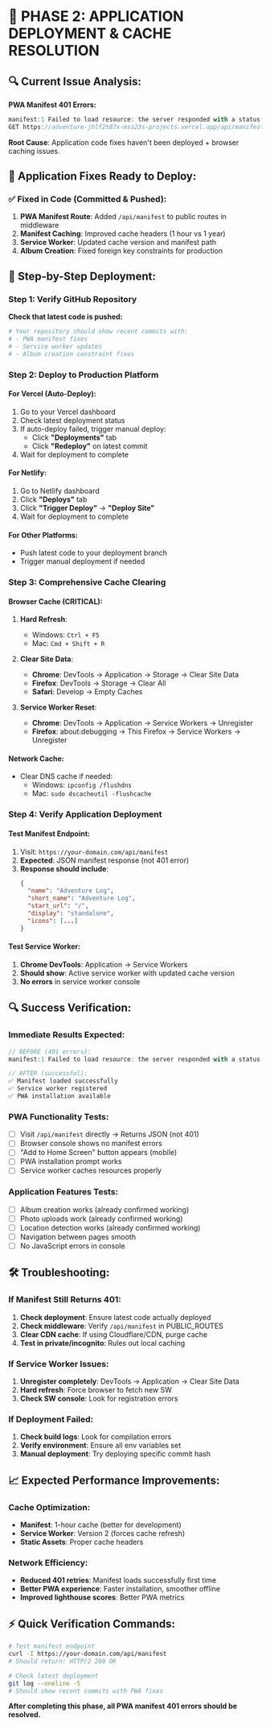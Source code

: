 # 🚀 PHASE 2: APPLICATION DEPLOYMENT & CACHE RESOLUTION

## 🔍 **Current Issue Analysis:**

**PWA Manifest 401 Errors:**
```javascript
manifest:1 Failed to load resource: the server responded with a status of 401 ()
GET https://adventure-jhlf2t87x-mss23s-projects.vercel.app/api/manifest 401 (Unauthorized)
```

**Root Cause**: Application code fixes haven't been deployed + browser caching issues.

## 🎯 **Application Fixes Ready to Deploy:**

### ✅ **Fixed in Code (Committed & Pushed):**
1. **PWA Manifest Route**: Added `/api/manifest` to public routes in middleware
2. **Manifest Caching**: Improved cache headers (1 hour vs 1 year)
3. **Service Worker**: Updated cache version and manifest path
4. **Album Creation**: Fixed foreign key constraints for production

## 🚀 **Step-by-Step Deployment:**

### Step 1: Verify GitHub Repository
**Check that latest code is pushed:**
```bash
# Your repository should show recent commits with:
# - PWA manifest fixes
# - Service worker updates
# - Album creation constraint fixes
```

### Step 2: Deploy to Production Platform

#### **For Vercel (Auto-Deploy):**
1. Go to your Vercel dashboard
2. Check latest deployment status
3. If auto-deploy failed, trigger manual deploy:
   - Click **"Deployments"** tab
   - Click **"Redeploy"** on latest commit
4. Wait for deployment to complete

#### **For Netlify:**
1. Go to Netlify dashboard
2. Click **"Deploys"** tab
3. Click **"Trigger Deploy"** → **"Deploy Site"**
4. Wait for deployment to complete

#### **For Other Platforms:**
- Push latest code to your deployment branch
- Trigger manual deployment if needed

### Step 3: Comprehensive Cache Clearing

#### **Browser Cache (CRITICAL):**
1. **Hard Refresh**:
   - Windows: `Ctrl + F5`
   - Mac: `Cmd + Shift + R`

2. **Clear Site Data**:
   - **Chrome**: DevTools → Application → Storage → Clear Site Data
   - **Firefox**: DevTools → Storage → Clear All
   - **Safari**: Develop → Empty Caches

3. **Service Worker Reset**:
   - **Chrome**: DevTools → Application → Service Workers → Unregister
   - **Firefox**: about:debugging → This Firefox → Service Workers → Unregister

#### **Network Cache:**
- Clear DNS cache if needed:
  - Windows: `ipconfig /flushdns`
  - Mac: `sudo dscacheutil -flushcache`

### Step 4: Verify Application Deployment

#### **Test Manifest Endpoint:**
1. Visit: `https://your-domain.com/api/manifest`
2. **Expected**: JSON manifest response (not 401 error)
3. **Response should include**:
   ```json
   {
     "name": "Adventure Log",
     "short_name": "Adventure Log",
     "start_url": "/",
     "display": "standalone",
     "icons": [...]
   }
   ```

#### **Test Service Worker:**
1. **Chrome DevTools**: Application → Service Workers
2. **Should show**: Active service worker with updated cache version
3. **No errors** in service worker console

## 🔍 **Success Verification:**

### **Immediate Results Expected:**
```javascript
// BEFORE (401 errors):
manifest:1 Failed to load resource: the server responded with a status of 401 ()

// AFTER (successful):
✅ Manifest loaded successfully
✅ Service worker registered
✅ PWA installation available
```

### **PWA Functionality Tests:**
- [ ] Visit `/api/manifest` directly → Returns JSON (not 401)
- [ ] Browser console shows no manifest errors
- [ ] "Add to Home Screen" button appears (mobile)
- [ ] PWA installation prompt works
- [ ] Service worker caches resources properly

### **Application Features Tests:**
- [ ] Album creation works (already confirmed working)
- [ ] Photo uploads work (already confirmed working)
- [ ] Location detection works (already confirmed working)
- [ ] Navigation between pages smooth
- [ ] No JavaScript errors in console

## 🛠️ **Troubleshooting:**

### **If Manifest Still Returns 401:**
1. **Check deployment**: Ensure latest code actually deployed
2. **Check middleware**: Verify `/api/manifest` in PUBLIC_ROUTES
3. **Clear CDN cache**: If using Cloudflare/CDN, purge cache
4. **Test in private/incognito**: Rules out local caching

### **If Service Worker Issues:**
1. **Unregister completely**: DevTools → Application → Clear Site Data
2. **Hard refresh**: Force browser to fetch new SW
3. **Check SW console**: Look for registration errors

### **If Deployment Failed:**
1. **Check build logs**: Look for compilation errors
2. **Verify environment**: Ensure all env variables set
3. **Manual deployment**: Try deploying specific commit hash

## 📈 **Expected Performance Improvements:**

### **Cache Optimization:**
- **Manifest**: 1-hour cache (better for development)
- **Service Worker**: Version 2 (forces cache refresh)
- **Static Assets**: Proper cache headers

### **Network Efficiency:**
- **Reduced 401 retries**: Manifest loads successfully first time
- **Better PWA experience**: Faster installation, smoother offline
- **Improved lighthouse scores**: Better PWA metrics

## ⚡ **Quick Verification Commands:**

```bash
# Test manifest endpoint
curl -I https://your-domain.com/api/manifest
# Should return: HTTP/2 200 OK

# Check latest deployment
git log --oneline -5
# Should show recent commits with PWA fixes
```

**After completing this phase, all PWA manifest 401 errors should be resolved.**